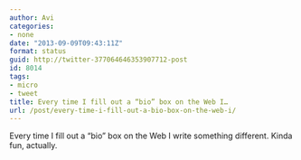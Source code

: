 ```yaml
---
author: Avi
categories:
- none
date: "2013-09-09T09:43:11Z"
format: status
guid: http://twitter-377064646353907712-post
id: 8014
tags:
- micro
- tweet
title: Every time I fill out a “bio” box on the Web I…
url: /post/every-time-i-fill-out-a-bio-box-on-the-web-i/
---
```

Every time I fill out a “bio” box on the Web I write something different. Kinda fun, actually.